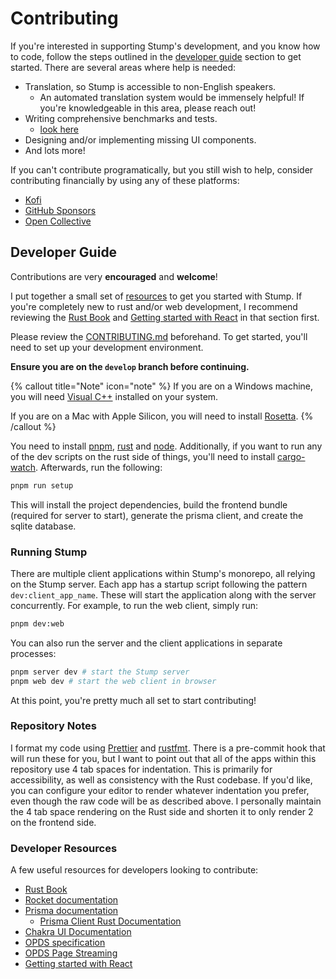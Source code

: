 # Contributing

If you're interested in supporting Stump's development, and you know how to code, follow the steps outlined in the [developer guide](#developer-guide) section to get started. There are several areas where help is needed:

- Translation, so Stump is accessible to non-English speakers.
  - An automated translation system would be immensely helpful! If you're knowledgeable in this area, please reach out!
- Writing comprehensive benchmarks and tests.
  - [look here](https://github.com/aaronleopold/stump/tree/develop/core/tests)
- Designing and/or implementing missing UI components.
- And lots more!

If you can't contribute programatically, but you still wish to help, consider contributing financially by using any of these platforms:

- [Kofi](https://ko-fi.com/aaronleop)
- [GitHub Sponsors](https://github.com/sponsors/aaronleopold)
- [Open Collective](https://opencollective.com/stump)

## Developer Guide

Contributions are very **encouraged** and **welcome**!

I put together a small set of [resources](#developer-resources) to get you started with Stump. If you're completely new to rust and/or web development, I recommend reviewing the [Rust Book](https://doc.rust-lang.org/book/) and [Getting started with React](https://reactjs.org/docs/getting-started.html) in that section first.

Please review the [CONTRIBUTING.md](https://github.com/aaronleopold/stump/blob/main/CONTRIBUTING.md) beforehand. To get started, you'll need to set up your development environment.

**Ensure you are on the `develop` branch before continuing.**

{% callout title="Note" icon="note" %}
If you are on a Windows machine, you will need [Visual C++](https://docs.microsoft.com/en-us/cpp/windows/latest-supported-vc-redist?view=msvc-170) installed on your system.

If you are on a Mac with Apple Silicon, you will need to install [Rosetta](https://support.apple.com/en-us/HT211861).
{% /callout %}

You need to install [pnpm](https://pnpm.io/installation), [rust](https://www.rust-lang.org/tools/install) and [node](https://nodejs.org/en/download/). Additionally, if you want to run any of the dev scripts on the rust side of things, you'll need to install [cargo-watch](https://crates.io/crates/cargo-watch). Afterwards, run the following:

```bash
pnpm run setup
```

This will install the project dependencies, build the frontend bundle (required for server to start), generate the prisma client, and create the sqlite database.

### Running Stump

There are multiple client applications within Stump's monorepo, all relying on the Stump server. Each app has a startup script following the pattern `dev:client_app_name`. These will start the application along with the server concurrently. For example, to run the web client, simply run:

```bash
pnpm dev:web
```

You can also run the server and the client applications in separate processes:

```bash
pnpm server dev # start the Stump server
pnpm web dev # start the web client in browser
```

At this point, you're pretty much all set to start contributing!

### Repository Notes

I format my code using [Prettier](https://prettier.io/) and [rustfmt](https://github.com/rust-lang/rustfmt). There is a pre-commit hook that will run these for you, but I want to point out that all of the apps within this repository use 4 tab spaces for indentation. This is primarily for accessibility, as well as consistency with the Rust codebase. If you'd like, you can configure your editor to render whatever indentation you prefer, even though the raw code will be as described above. I personally maintain the 4 tab space rendering on the Rust side and shorten it to only render 2 on the frontend side.

### Developer Resources

A few useful resources for developers looking to contribute:

- [Rust Book](https://doc.rust-lang.org/book/)
- [Rocket documentation](https://rocket.rs/v0.5-rc/)
- [Prisma documentation](https://prisma.io/docs/prisma-client/introduction)
  - [Prisma Client Rust Documentation](https://prisma.brendonovich.dev/introduction)
- [Chakra UI Documentation](https://chakra-ui.com/docs)
- [OPDS specification](https://specs.opds.io/)
- [OPDS Page Streaming](https://vaemendis.net/opds-pse/#:~:text=The%20OPDS%20Page%20Streaming%20Extension,having%20to%20download%20it%20completely.)
- [Getting started with React](https://reactjs.org/docs/getting-started.html)
